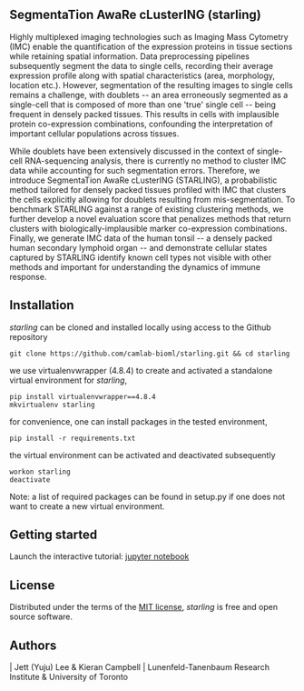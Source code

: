 ## SegmentaTion AwaRe cLusterING (starling)

Highly multiplexed imaging technologies such as Imaging Mass Cytometry (IMC) enable the quantification of the expression proteins in tissue sections while retaining spatial information. Data preprocessing pipelines subsequently segment the data to single cells, recording their average expression profile along with spatial characteristics (area, morphology, location etc.). However, segmentation of the resulting images to single cells remains a challenge, with doublets -- an area erroneously segmented as a single-cell that is composed of more than one 'true' single cell -- being frequent in densely packed tissues. This results in cells with implausible protein co-expression combinations, confounding the interpretation of important cellular populations across tissues.

While doublets have been extensively discussed in the context of single-cell RNA-sequencing analysis, there is currently no method to cluster IMC data while accounting for such segmentation errors. Therefore, we introduce SegmentaTion AwaRe cLusterING (STARLING), a probabilistic method tailored for densely packed tissues profiled with IMC that clusters the cells explicitly allowing for doublets resulting from mis-segmentation. To benchmark STARLING against a range of existing clustering methods, we further develop a novel evaluation score that penalizes methods that return clusters with biologically-implausible marker co-expression combinations. Finally, we generate IMC data of the human tonsil -- a densely packed human secondary lymphoid organ -- and demonstrate cellular states captured by STARLING identify known cell types not visible with other methods and important for understanding the dynamics of immune response.

## Installation

_starling_ can be cloned and installed locally using access to the Github repository

```
git clone https://github.com/camlab-bioml/starling.git && cd starling
```

we use virtualenvwrapper (4.8.4) to create and activated a standalone virtual environment for _starling_,

```
pip install virtualenvwrapper==4.8.4
mkvirtualenv starling
```

for convenience, one can install packages in the tested environment,

```
pip install -r requirements.txt
```

the virtual environment can be activated and deactivated subsequently

```
workon starling 
deactivate
```

Note: a list of required packages can be found in setup.py if one does not want to create a new virtual environment. 

## Getting started

Launch the interactive tutorial: [jupyter notebook][tutorial]

## License

Distributed under the terms of the [MIT license][license],
_starling_ is free and open source software.

## Authors

| Jett (Yuju) Lee & Kieran Campbell
| Lunenfeld-Tanenbaum Research Institute & University of Toronto

<!-- github-only -->

[tutorial]: https://github.com/camlab-bioml/starling/blob/main/docs/tutorial.ipynb
[license]: https://github.com/camlab-bioml/starling/blob/main/LICENSE